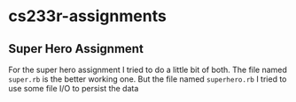 # cs233r-assignments

## Super Hero Assignment
For the super hero assignment I tried to do a little bit of both.
The file named ``super.rb`` is the better working one. But the file named ``superhero.rb`` I tried to use some file I/O to persist the data
